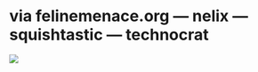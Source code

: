 <!--
id: 20057405
link: http://tumblr.atmos.org/post/20057405/via-felinemenace-org-nelix-squishtastic
slug: via-felinemenace-org-nelix-squishtastic
date: Fri Nov 23 2007 06:39:44 GMT-0800 (PST)
publish: 2007-11-023
tags: 
title: via felinemenace.org — nelix  — squishtastic  — technocrat 
-->


via felinemenace.org — nelix  — squishtastic  — technocrat 
===========================================================

![](http://25.media.tumblr.com/IQykwr4sh23lw0owXWnlBzvU_500.jpg)


